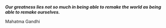 _**Our greatness lies not so much in being able to remake the world as being able to remake ourselves.**_

Mahatma Gandhi